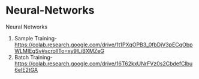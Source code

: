 # Neural-Networks
Neural Networks
1) Sample Training- https://colab.research.google.com/drive/1t1PXqOPB3_0fbDjV3pECqObpWLMIEgSv#scrollTo=xy9lLiBXMZeG
2) Batch Training- https://colab.research.google.com/drive/16T62kxUNrFVz0s2CbdefClbu6eIE2tGA

